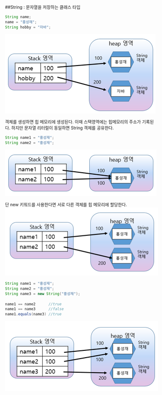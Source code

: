 ##String : 문자열을 저장하는 클래스 타입

```java
String name;
name = "홍성재";
String hobby = "자바";
```
![img](https://github.com/sungjaeHong/java/blob/master/image/String.PNG?raw=true)

객체를 생성하면 힙 메모리에 생성된다.
이때 스택영역에는 힙메모리의 주소가 기록된다.
하지만 문자열 리터럴이 동일하면 String 객체를 공유한다.

```java
String name1 = "홍성재";
String name2 = "홍성재";
```
![](https://github.com/sungjaeHong/java/blob/master/image/String2.PNG?raw=true)

단 new 키워드를 사용한다면 서로 다른 객체를 힙 메모리에 할당한다.
![](https://github.com/sungjaeHong/java/blob/master/image/String3.PNG?raw=true)

```java
String name1 = "홍성재";
String name2 = "홍성재";
String name3 = new String("홍성재");

name1 == name2		//true
name1 == name3		//false
name1.equals(name3)	//true
```
![](https://github.com/sungjaeHong/java/blob/master/image/String4.PNG?raw=true)

